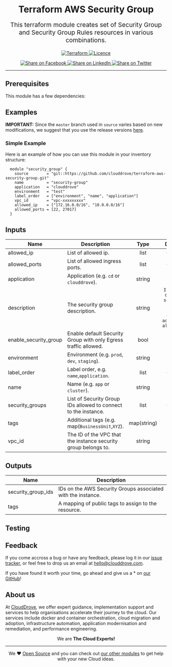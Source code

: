 <!-- This file was automatically generated by the `geine`. Make all changes to `README.yaml` and run `make readme` to rebuild this file. -->


<h1 align="center">
    Terraform AWS Security Group
</h1>

<p align="center" style="font-size: 1.2rem;">
    This terraform module creates set of Security Group and Security Group Rules resources in various combinations.
     </p>

<p align="center">

<a href="https://www.terraform.io">
  <img src="https://img.shields.io/badge/Terraform-v0.12-green" alt="Terraform">
</a>
<a href="LICENSE.md">
  <img src="https://img.shields.io/badge/License-MIT-blue.svg" alt="Licence">
</a>


</p>
<p align="center">

<a href='https://facebook.com/sharer/sharer.php?u=https://github.com/clouddrove/terraform-aws-security-group'>
  <img title="Share on Facebook" src="https://user-images.githubusercontent.com/50652676/62817743-4f64cb80-bb59-11e9-90c7-b057252ded50.png" />
</a>
<a href='https://www.linkedin.com/shareArticle?mini=true&title=Terraform+AWS+Security+Group&url=https://github.com/clouddrove/terraform-aws-security-group'>
  <img title="Share on LinkedIn" src="https://user-images.githubusercontent.com/50652676/62817742-4e339e80-bb59-11e9-87b9-a1f68cae1049.png" />
</a>
<a href='https://twitter.com/intent/tweet/?text=Terraform+AWS+Security+Group&url=https://github.com/clouddrove/terraform-aws-security-group'>
  <img title="Share on Twitter" src="https://user-images.githubusercontent.com/50652676/62817740-4c69db00-bb59-11e9-8a79-3580fbbf6d5c.png" />
</a>

</p>
<hr>





## Prerequisites

This module has a few dependencies:






## Examples

**IMPORTANT:** Since the `master` branch used in `source` varies based on new modifications, we suggest that you use the release versions [here](https://github.com/clouddrove/terraform-aws-security-group/releases).


### Simple Example
Here is an example of how you can use this module in your inventory structure:
```hcl
  module "security_group" {
    source        = "git::https://github.com/clouddrove/terraform-aws-security-group.git"
    name          = "security-group"
    application   = "clouddrove"
    environment   = "test"
    label_order   = ["environment", "name", "application"]
    vpc_id        = "vpc-xxxxxxxxx"
    allowed_ip    = ["172.16.0.0/16", "10.0.0.0/16"]
    allowed_ports = [22, 27017]
  }
```



## Inputs

| Name | Description | Type | Default | Required |
|------|-------------|:----:|:-----:|:-----:|
| allowed_ip | List of allowed ip. | list | `<list>` | no |
| allowed_ports | List of allowed ingress ports. | list | `<list>` | no |
| application | Application (e.g. `cd` or `clouddrove`). | string | `` | no |
| description | The security group description. | string | `Instance default security group (only egress access is allowed).` | no |
| enable_security_group | Enable default Security Group with only Egress traffic allowed. | bool | `true` | no |
| environment | Environment (e.g. `prod`, `dev`, `staging`). | string | `` | no |
| label_order | Label order, e.g. `name`,`application`. | list | `<list>` | no |
| name | Name  (e.g. `app` or `cluster`). | string | `` | no |
| security_groups | List of Security Group IDs allowed to connect to the instance. | list | `<list>` | no |
| tags | Additional tags (e.g. map(`BusinessUnit`,`XYZ`). | map(string) | `<map>` | no |
| vpc_id | The ID of the VPC that the instance security group belongs to. | string | `` | no |

## Outputs

| Name | Description |
|------|-------------|
| security_group_ids | IDs on the AWS Security Groups associated with the instance. |
| tags | A mapping of public tags to assign to the resource. |



## Testing



## Feedback
If you come accross a bug or have any feedback, please log it in our [issue tracker](https://github.com/clouddrove/terraform-aws-security-group/issues), or feel free to drop us an email at [hello@clouddrove.com](mailto:hello@clouddrove.com).

If you have found it worth your time, go ahead and give us a * on [our GitHub](https://github.com/clouddrove/terraform-aws-security-group)!

## About us

At [CloudDrove][website], we offer expert guidance, implementation support and services to help organisations accelerate their journey to the cloud. Our services include docker and container orchestration, cloud migration and adoption, infrastructure automation, application modernisation and remediation, and performance engineering.

<p align="center">We are <b> The Cloud Experts!</b></p>
<hr />
<p align="center">We ❤️  <a href="https://github.com/clouddrove">Open Source</a> and you can check out <a href="https://github.com/clouddrove">our other modules</a> to get help with your new Cloud ideas.</p>

  [website]: https://clouddrove.com
  [github]: https://github.com/clouddrove
  [linkedin]: https://cpco.io/linkedin
  [twitter]: https://twitter.com/clouddrove/
  [email]: https://clouddrove.com/contact-us.html
  [terraform_modules]: https://github.com/clouddrove?utf8=%E2%9C%93&q=terraform-&type=&language=